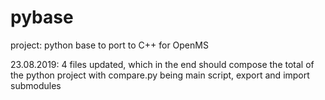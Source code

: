 # pybase
project: python base to port to C++ for OpenMS

23.08.2019: 4 files updated, which in the end should compose the total of the python project
with compare.py being main script, export and import submodules 
